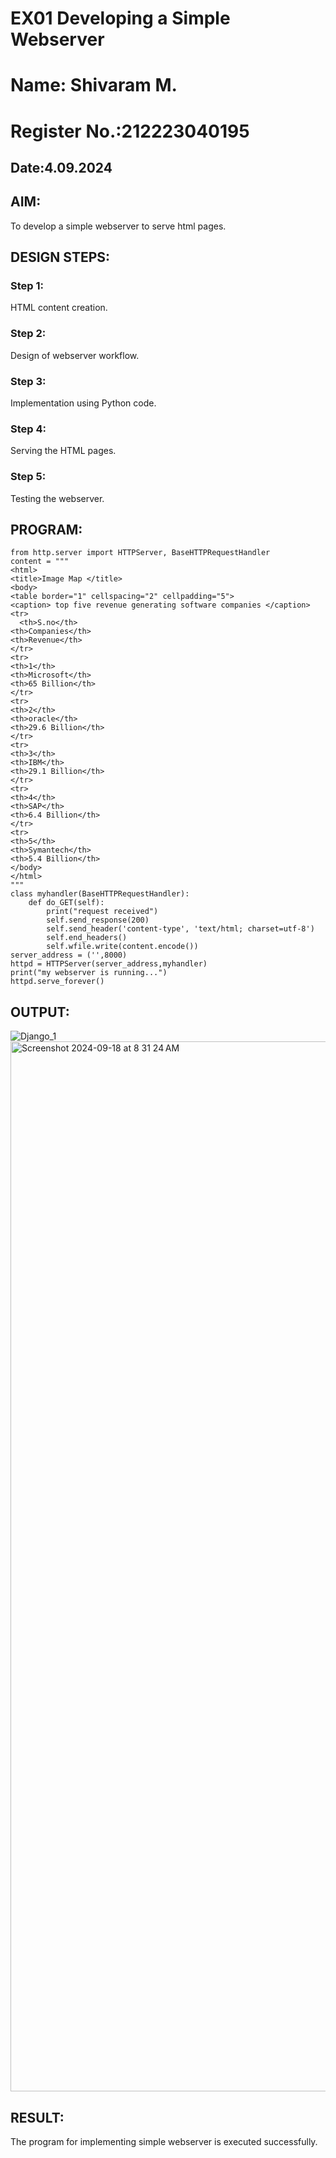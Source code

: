 # EX01 Developing a Simple Webserver
# Name: Shivaram M.
# Register No.:212223040195
## Date:4.09.2024

## AIM:
To develop a simple webserver to serve html pages.

## DESIGN STEPS:
### Step 1: 
HTML content creation.

### Step 2:
Design of webserver workflow.

### Step 3:
Implementation using Python code.

### Step 4:
Serving the HTML pages.

### Step 5:
Testing the webserver.

## PROGRAM:
```
from http.server import HTTPServer, BaseHTTPRequestHandler
content = """
<html>
<title>Image Map </title>
<body>
<table border="1" cellspacing="2" cellpadding="5">
<caption> top five revenue generating software companies </caption>
<tr>
  <th>S.no</th>
<th>Companies</th>
<th>Revenue</th>
</tr>
<tr>
<th>1</th>
<th>Microsoft</th>
<th>65 Billion</th>
</tr>
<tr>
<th>2</th>
<th>oracle</th>
<th>29.6 Billion</th>
</tr>
<tr>
<th>3</th>
<th>IBM</th>
<th>29.1 Billion</th>
</tr>
<tr>
<th>4</th>
<th>SAP</th>
<th>6.4 Billion</th>
</tr>
<tr>
<th>5</th>
<th>Symantech</th>
<th>5.4 Billion</th>
</body>
</html>
"""
class myhandler(BaseHTTPRequestHandler):
    def do_GET(self):
        print("request received")
        self.send_response(200)
        self.send_header('content-type', 'text/html; charset=utf-8')
        self.end_headers()
        self.wfile.write(content.encode())
server_address = ('',8000)
httpd = HTTPServer(server_address,myhandler)
print("my webserver is running...")
httpd.serve_forever()
```

## OUTPUT:
![Django_1](https://github.com/user-attachments/assets/cc136be2-5035-4732-84f2-3d508561632b)
<img width="1680" alt="Screenshot 2024-09-18 at 8 31 24 AM" src="https://github.com/user-attachments/assets/ca7f9300-0733-42da-9bb1-5dd407e65460">




## RESULT:
The program for implementing simple webserver is executed successfully.
